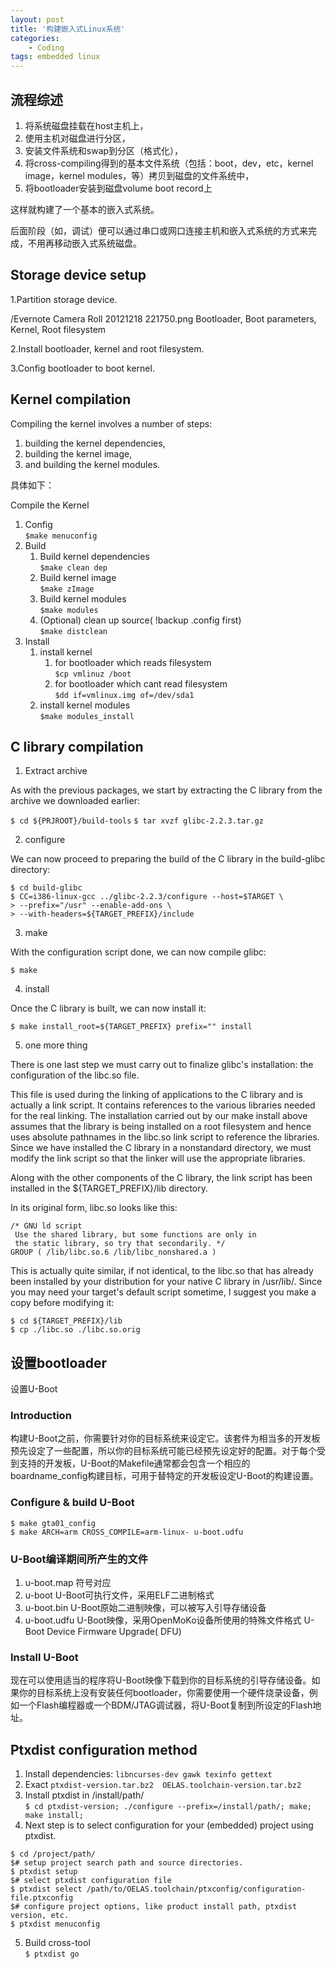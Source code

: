 ```yaml
---
layout: post
title: '构建嵌入式Linux系统'
categories:
    - Coding
tags: embedded linux
---
```


## 流程综述

1. 将系统磁盘挂载在host主机上，
2. 使用主机对磁盘进行分区，
3. 安装文件系统和swap到分区（格式化），
4. 将cross-compiling得到的基本文件系统（包括：boot，dev，etc，kernel image，kernel modules，等）拷贝到磁盘的文件系统中，
5. 将bootloader安装到磁盘volume boot record上

这样就构建了一个基本的嵌入式系统。

后面阶段（如，调试）便可以通过串口或网口连接主机和嵌入式系统的方式来完成，不用再移动嵌入式系统磁盘。

## Storage device setup

1.Partition storage device.
	
/Evernote Camera Roll 20121218 221750.png
Bootloader, Boot parameters, Kernel, Root filesystem

2.Install bootloader, kernel and root filesystem.

3.Config bootloader to boot kernel.

## Kernel compilation

Compiling the kernel involves a number of steps: 

1. building the kernel dependencies, 
2. building the kernel image, 
3. and building the kernel modules.
 
具体如下：

Compile the Kernel

1. Config  
	`$make menuconfig`
2. Build
	1. Build kernel dependencies  
	`$make clean dep`
	2. Build kernel image  
	`$make zImage`
	3. Build kernel modules  
	`$make modules`
	4. (Optional) clean up source( !backup .config first)  
	`$make distclean`
3. Install
	1. install kernel
		1. for bootloader which reads filesystem  
		`$cp vmlinuz /boot`
		2. for bootloader which cant read filesystem  
		`$dd if=vmlinux.img of=/dev/sda1`
	2. install kernel modules  
	`$make modules_install`

## C library compilation

1. Extract archive

As with the previous packages, we start by extracting the C library from the archive we downloaded earlier:

`$ cd ${PRJROOT}/build-tools`
`$ tar xvzf glibc-2.2.3.tar.gz`

2. configure

We can now proceed to preparing the build of the C library in the build-glibc directory:


```
$ cd build-glibc
$ CC=i386-linux-gcc ../glibc-2.2.3/configure --host=$TARGET \
> --prefix="/usr" --enable-add-ons \
> --with-headers=${TARGET_PREFIX}/include
```

3. make

With the configuration script done, we can now compile glibc: 

`$ make`

4. install

Once the C library is built, we can now install it: 

`$ make install_root=${TARGET_PREFIX} prefix="" install`

5. one more thing

There is one last step we must carry out to finalize glibc's installation: the configuration of the libc.so file.

This file is used during the linking of applications to the C library and is actually a link script. It contains 
references to the various libraries needed for the real linking. The installation carried out by our make 
install above assumes that the library is being installed on a root filesystem and hence uses absolute 
pathnames in the libc.so link script to reference the libraries. Since we have installed the C library in a 
nonstandard directory, we must modify the link script so that the linker will use the appropriate libraries.

Along with the other components of the C library, the link script has been installed in the ${TARGET_PREFIX}/lib directory.

In its original form, libc.so looks like this: 

```
/* GNU ld script 
 Use the shared library, but some functions are only in 
 the static library, so try that secondarily. */ 
GROUP ( /lib/libc.so.6 /lib/libc_nonshared.a ) 
```

This is actually quite similar, if not identical, to the libc.so that has already been installed by your 
distribution for your native C library in /usr/lib/. Since you may need your target's default script 
sometime, I suggest you make a copy before modifying it: 

```
$ cd ${TARGET_PREFIX}/lib
$ cp ./libc.so ./libc.so.orig
```

## 设置bootloader

设置U-Boot

### Introduction

构建U-Boot之前，你需要针对你的目标系统来设定它。该套件为相当多的开发板预先设定了一些配置，所以你的目标系统可能已经预先设定好的配置。对于每个受到支持的开发板，U-Boot的Makefile通常都会包含一个相应的boardname_config构建目标，可用于替特定的开发板设定U-Boot的构建设置。

### Configure & build U-Boot

```
$ make gta01_config
$ make ARCH=arm CROSS_COMPILE=arm-linux- u-boot.udfu
```

### U-Boot编译期间所产生的文件

1. u-boot.map   符号对应
2. u-boot   U-Boot可执行文件，采用ELF二进制格式
3. u-boot.bin   U-Boot原始二进制映像，可以被写入引导存储设备
4. u-boot.udfu   U-Boot映像，采用OpenMoKo设备所使用的特殊文件格式 U-Boot Device Firmware Upgrade( DFU)

### Install U-Boot

现在可以使用适当的程序将U-Boot映像下载到你的目标系统的引导存储设备。如果你的目标系统上没有安装任何bootloader，你需要使用一个硬件烧录设备，例如一个Flash编程器或一个BDM/JTAG调试器，将U-Boot复制到所设定的Flash地址。

## Ptxdist configuration method

1. Install dependencies: `libncurses-dev gawk texinfo gettext`
2. Exact `ptxdist-version.tar.bz2  OELAS.toolchain-version.tar.bz2`
3. Install ptxdist in /install/path/  
`$ cd ptxdist-version; ./configure --prefix=/install/path/; make; make install;`
4. Next step is to select configuration for your (embedded) project using ptxdist.  
```
$ cd /project/path/
$# setup project search path and source directories.
$ ptxdist setup
$# select ptxdist configuration file
$ ptxdist select /path/to/OELAS.toolchain/ptxconfig/configuration-file.ptxconfig
$# configure project options, like product install path, ptxdist version, etc.
$ ptxdist menuconfig
```
5. Build cross-tool  
`$ ptxdist go`
